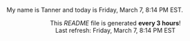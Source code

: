 My name is Tanner and today is Friday, March 7, 8:14 PM EST.

<p align="center">This <i>README</i> file is generated <b>every 3 hours</b>!</br>Last refresh: Friday, March 7, 8:14 PM EST<br /></p>

